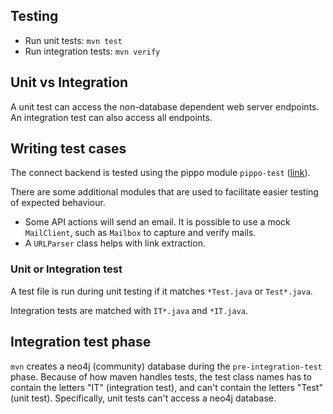 Testing
-------
 - Run unit tests: `mvn test`
 - Run integration tests: `mvn verify`

Unit vs Integration
-------------------
A unit test can access the non-database dependent web server endpoints. An integration test can also access all endpoints.

Writing test cases
------------------
The connect backend is tested using the pippo module `pippo-test` ([link](http://www.pippo.ro/doc/testing.html)).

There are some additional modules that are used to facilitate easier testing of expected behaviour.
 - Some API actions will send an email. It is possible to use a mock `MailClient`, such as `Mailbox` to capture and verify mails. 
 - A `URLParser` class helps with link extraction.

### Unit or Integration test
A test file is run during unit testing if it matches `*Test.java` or `Test*.java`.

Integration tests are matched with `IT*.java` and `*IT.java`.

Integration test phase
---------------
`mvn` creates a neo4j (community) database during the `pre-integration-test` phase. Because of how maven handles tests, the test class names has to contain the letters "IT" (integration test), and can't contain the letters "Test" (unit test). Specifically, unit tests can't access a neo4j database.
